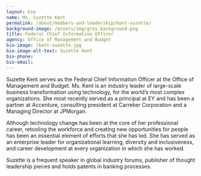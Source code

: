 ```yaml
---
layout: bio
name: Ms. Suzette Kent
permalink: /about/members-and-leadership/kent-suzette/
background-image: /assets/img/grey.background.png
title: Federal Chief Information Officer
agency: Office of Management and Budget
bio-image: /kent-suzette.jpg
bio-image-alt-text: Suzette Kent
bio-phone:
bio-email:
---
```

Suzette Kent serves as the Federal Chief Information Officer at the Office of Management and Budget. Ms. Kent is an industry leader of large-scale business transformation using technology, for the world’s most complex organizations.  She most recently served as a principal at EY and has been a partner at Accenture, consulting president at Carreker Corporation and a Managing Director at JPMorgan.

Although technology change has been at the core of her professional career, retooling the workforce and creating new opportunities for people has been an essential element of efforts that she has led. She has served as an enterprise leader for organizational learning, diversity and inclusiveness, and career development at every organization in which she has worked.

Suzette is a frequent speaker in global industry forums, publisher of thought leadership pieces and holds patents in banking processes.
